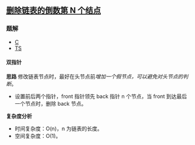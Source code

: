 ## [删除链表的倒数第 N 个结点](https://leetcode-cn.com/problems/remove-nth-node-from-end-of-list/)
### 题解
+ [C](../../c/128/19.c)
+ [TS](../../ts/128/19.ts)

#### 双指针
**思路**
修改链表节点时，最好在头节点前*增加一个假节点，可以避免对头节点的判断*。
+ 设置前后两个指针，front 指针领先 back 指针 n 个节点，当 front 到达最后一个节点时，删除 back 节点。

**复杂度分析**
+ 时间复杂度：O(n)，n 为链表的长度。
+ 空间复杂度：O(1)。